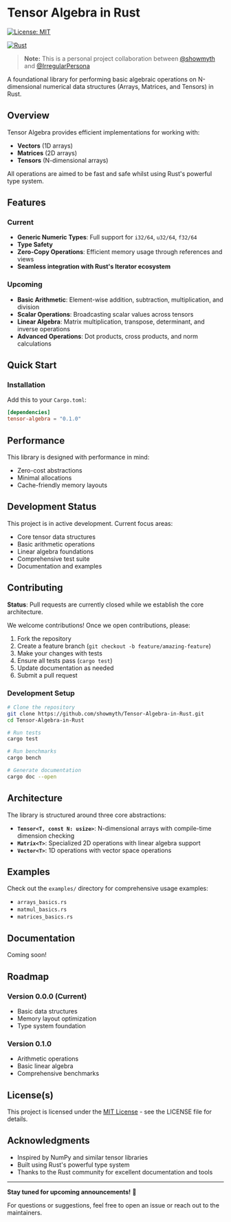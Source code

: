 # Tensor Algebra in Rust

[![License: MIT](https://img.shields.io/badge/License-MIT-yellow.svg)](https://opensource.org/licenses/MIT)

[![Rust](https://img.shields.io/badge/rust-%23000000.svg?style=flat&logo=rust&logoColor=white)](https://www.rust-lang.org/)

> **Note:** This is a personal project collaboration between [@showmyth](https://github.com/showmyth) and [@IrregularPersona](https://github.com/IrregularPersona)

A foundational library for performing basic algebraic operations on N-dimensional numerical data structures (Arrays, Matrices, and Tensors) in Rust.

## Overview

Tensor Algebra provides efficient implementations for working with:
- **Vectors** (1D arrays)
- **Matrices** (2D arrays) 
- **Tensors** (N-dimensional arrays)

All operations are aimed to be fast and safe whilst using Rust's powerful type system.

## Features

### Current
- **Generic Numeric Types**: Full support for `i32/64`, `u32/64`, `f32/64`
- **Type Safety**
- **Zero-Copy Operations**: Efficient memory usage through references and views
- **Seamless integration with Rust's Iterator ecosystem**

### Upcoming
- **Basic Arithmetic**: Element-wise addition, subtraction, multiplication, and division
- **Scalar Operations**: Broadcasting scalar values across tensors
- **Linear Algebra**: Matrix multiplication, transpose, determinant, and inverse operations
- **Advanced Operations**: Dot products, cross products, and norm calculations

##  Quick Start

### Installation

Add this to your `Cargo.toml`:

```toml
[dependencies]
tensor-algebra = "0.1.0"
```

##  Performance

This library is designed with performance in mind:
- Zero-cost abstractions
- Minimal allocations
- Cache-friendly memory layouts

## Development Status

This project is in active development. Current focus areas:

- Core tensor data structures
- Basic arithmetic operations
- Linear algebra foundations
- Comprehensive test suite
- Documentation and examples

## Contributing

**Status**: Pull requests are currently closed while we establish the core architecture.

We welcome contributions! Once we open contributions, please:

1. Fork the repository
2. Create a feature branch (`git checkout -b feature/amazing-feature`)
3. Make your changes with tests
4. Ensure all tests pass (`cargo test`)
5. Update documentation as needed
6. Submit a pull request

### Development Setup

```bash
# Clone the repository
git clone https://github.com/showmyth/Tensor-Algebra-in-Rust.git
cd Tensor-Algebra-in-Rust

# Run tests
cargo test

# Run benchmarks
cargo bench

# Generate documentation
cargo doc --open
```

## Architecture

The library is structured around three core abstractions:

- **`Tensor<T, const N: usize>`**: N-dimensional arrays with compile-time dimension checking
- **`Matrix<T>`**: Specialized 2D operations with linear algebra support
- **`Vector<T>`**: 1D operations with vector space operations

## Examples

Check out the `examples/` directory for comprehensive usage examples:

- `arrays_basics.rs` 
- `matmul_basics.rs` 
- `matrices_basics.rs` 


## Documentation

Coming soon!

## Roadmap

### Version 0.0.0 (Current)
- Basic data structures
- Memory layout optimization
- Type system foundation

### Version 0.1.0
- Arithmetic operations
- Basic linear algebra
- Comprehensive benchmarks


## License(s)

This project is licensed under the [MIT License](LICENSE) - see the LICENSE file for details.

## Acknowledgments

- Inspired by NumPy and similar tensor libraries
- Built using Rust's powerful type system
- Thanks to the Rust community for excellent documentation and tools

---

**Stay tuned for upcoming announcements!** 👀

For questions or suggestions, feel free to open an issue or reach out to the maintainers.
